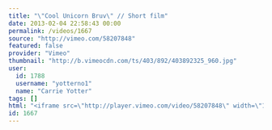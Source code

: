 ```yaml
---
title: "\"Cool Unicorn Bruv\" // Short film"
date: 2013-02-04 22:58:43 00:00
permalink: /videos/1667
source: "http://vimeo.com/58207848"
featured: false
provider: "Vimeo"
thumbnail: "http://b.vimeocdn.com/ts/403/892/403892325_960.jpg"
user:
  id: 1788
  username: "yotterno1"
  name: "Carrie Yotter"
tags: []
html: "<iframe src=\"http://player.vimeo.com/video/58207848\" width=\"1278\" height=\"546\" frameborder=\"0\" webkitAllowFullScreen mozallowfullscreen allowFullScreen></iframe>"
id: 1667
---
```


